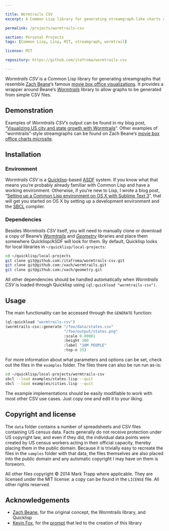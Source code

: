 ```yaml
---

title: Wormtrails CSV
excerpt: A Common Lisp library for generating streamgraph-like charts called “wormtrails”.

permalink: /projects/wormtrails-csv

section: Personal Projects
tags: [Common Lisp, Lisp, MIT, streamgraph, wormtrail]

license: MIT

repository: https://github.com/itafroma/wormtrails-csv

---
```


*Wormtrails CSV* is a Common Lisp library for generating streamgraphs that resemble [Zach Beane][1]‘s famous [movie box office visualizations][2]. It provides a wrapper around Beane‘s [*Wormtrails*][3] library to allow graphs to be generated from simple CSV files.

## Demonstration

Examples of *Wormtrails CSV*’s output can be found in my blog post, “[Visualizing US city and state growth with Wormtrails][4]“. Other examples of “wormtrails”-style streamgraphs can be found on Zach Beane‘s [movie box office charts microsite][2].

## Installation

### Environment

*Wormtrails CSV* is a [Quicklisp][5]-based [ASDF][6] system. If you know what that means you’re probably already familiar with Common Lisp and have a working environment. Otherwise, if you’re new to Lisp, I wrote a blog post, “[Setting up a Common Lisp environment on OS X with Sublime Text 3][7]”, that will get you started on OS X by setting up a development environment and the [SBCL][8] compiler.

### Dependencies

Besides *Wormtrails CSV* itself, you will need to manually clone or download a copy of Beane’s [*Wormtrails*][3] and [*Geometry*][9] libraries and place them somewhere Quicklisp/ASDF will look for them. By default, Quicklisp looks for local libraries in `~/quicklisp/local-projects`:

```sh
cd ~/quicklisp/local-projects
git clone git@github.com:/itafroma/wormtrails-csv.git
git clone git@github.com:/xach/wormtrails.git
git clone git@github.com:/xach/geometry.git
```

All other dependencies should be handled automatically when *Wormtrails CSV* is loaded through Quicklisp using `(ql:quickload "wormtrails-csv")`.

## Usage

The main functionality can be accessed through the `GENERATE` function:

```lisp
(ql:quickload "wormtrails-csv")
(wormtrails-csv::generate "/foo/data/states.csv"
                          "/foo/output/states.png"
                          :scale 0.00001
                          :height 100
                          :label "10M PEOPLE"
                          :top-n 25)
```

For more information about what parameters and options can be set, check out the files in the `examples` folder. The files there can also be run run as-is:

```sh
cd ~/quicklisp/local-projects/wormtrails-csv
sbcl --load examples/states.lisp --quit
sbcl --load examples/cities.lisp --quit
```

The example implementations should be easily modifiable to work with most other CSV use cases. Just copy one and edit it to your liking.

## Copyright and license

The `data` folder contains a number of spreadsheets and CSV files containing US census data. Facts generally do not receive protection under US copyright law, and even if they did, the individual data points were created by US census workers acting in their official capacity, thereby placing them in the public domain. Because it is trivially easy to recreate the files in the `samples` folder with that data, the files themselves are also placed into the public domain and any automatic copyright I may have on them is forsworn.

All other files copyright © 2014 Mark Trapp where applicable. They are licensed under the MIT license: a copy can be found in the `LICENSE` file. All other rights reserved.

## Acknowledgements

* [Zach Beane][1], for the original concept, the Wormtrails library, and Quicklisp
* [Kevin Fox][10], for the [prompt][11] that led to the creation of this library

[1]: http://www.xach.com "Zach beane’s website"
[2]: http://www.xach.com/moviecharts/ "Movie box office charts"
[3]: https://github.com/xach/wormtrails "Wormtrails repository on GitHub"
[4]: https://marktrapp.com/2014/02/01/american-population-growth/ "Visualizing US city and state growth with Wormtrails"
[5]: http://quicklisp.org/ "Quicklisp website"
[6]: http://common-lisp.net/project/asdf/ "ASDF website"
[7]: https://marktrapp.com/blog/2014/01/20/lisp-with-os-x-sublime-text/ "Setting up a Common Lisp environment on OS X with Sublime Text 3"
[8]: http://www.sbcl.org "SBCL website"
[9]: https://github.com/xach/geometry "Geometry repository on Github"
[10]: http://fury.com "Kevin Fox’s website"
[11]: https://twitter.com/kfury/status/424368704948686848 "Kevin Fox’s tweet about Peakbagger.com’s charts"
